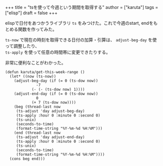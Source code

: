 +++
title = "tsを使って今週という期間を取得する"
author = ["karuta"]
tags = ["elisp"]
draft = false
+++

elispで日付をあつかうライブラリ `ts` をみつけた。これで今週のstart, endをもとめる関数を作ってみた。  

<!--more-->  

`ts-now` で現在の時刻を取得できる日付の加算・引算は、 `adjust-beg-day` を使って調整したり、  
`ts-apply` を使って任意の時間帯に変更できたりする。  

非常に便利なことがわかった。  

```elisp
(defun karuta/get-this-week-range ()
  (let* ((now (ts-now))
    (adjust-beg-day (if (= 0 (ts-dow now))
		      -7
		    (- (- (ts-dow now) 1))))
    (adjust-end-day (if (= 0 (ts-dow now))
		      0
		    (+ 7 (ts-dow now))))
    (beg (thread-last now
	 (ts-adjust 'day adjust-beg-day)
	 (ts-apply :hour 0 :minute 0 :second 0)
	 (ts-unix)
	 (seconds-to-time)
	 (format-time-string "%Y-%m-%d %H:%M")))
    (end (thread-last now
	 (ts-adjust 'day adjust-end-day)
	 (ts-apply :hour 0 :minute 0 :second 0)
	 (ts-unix)
	 (seconds-to-time)
	 (format-time-string "%Y-%m-%d %H:%M"))))
  (cons beg end)))
```
